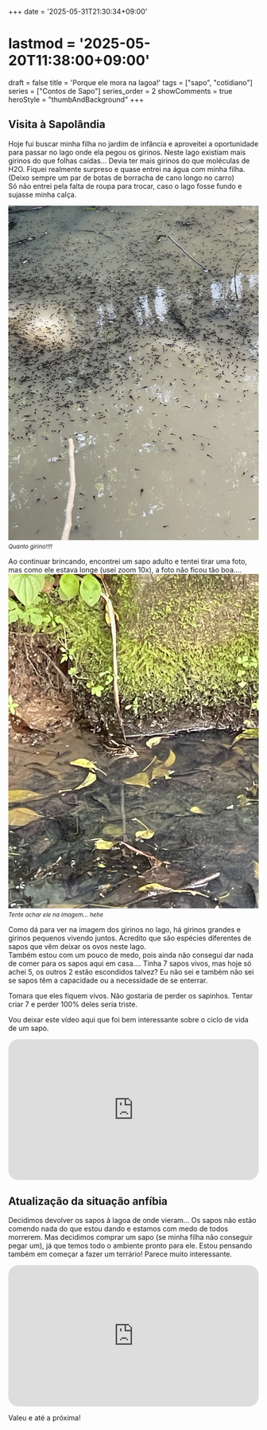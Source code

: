 +++
date = '2025-05-31T21:30:34+09:00'
# lastmod = '2025-05-20T11:38:00+09:00'
draft = false
title = 'Porque ele mora na lagoa!'
tags = ["sapo", "cotidiano"]
series = ["Contos de Sapo"]
series_order = 2
showComments = true
heroStyle = "thumbAndBackground"
+++

## Visita à Sapolândia

Hoje fui buscar minha filha no jardim de infância e aproveitei a oportunidade para passar no lago onde ela pegou os girinos. Neste lago existiam mais girinos do que folhas caídas... Devia ter mais girinos do que moléculas de H2O. Fiquei realmente surpreso e quase entrei na água com minha filha. (Deixo sempre um par de botas de borracha de cano longo no carro)<br>
Só não entrei pela falta de roupa para trocar, caso o lago fosse fundo e sujasse minha calça.

![Lago cheio de girino](girinos_na_lagoa.jpg)
<small>*Quanto girino!!!!*</small>

Ao continuar brincando, encontrei um sapo adulto e tentei tirar uma foto, mas como ele estava longe (usei zoom 10x), a foto não ficou tão boa....
![Sapo Cururu](sapo_adulto.jpg)
<small>*Tente achar ele na imagem... hehe*</small>

Como dá para ver na imagem dos girinos no lago, há girinos grandes e girinos pequenos vivendo juntos. Acredito que são espécies diferentes de sapos que vêm deixar os ovos neste lago. <br>
Também estou com um pouco de medo, pois ainda não consegui dar nada de comer para os sapos aqui em casa.... Tinha 7 sapos vivos, mas hoje só achei 5, os outros 2 estão escondidos talvez?
Eu não sei e também não sei se sapos têm a capacidade ou a necessidade de se enterrar. <br>

Tomara que eles fiquem vivos. Não gostaria de perder os sapinhos. Tentar criar 7 e perder 100% deles seria triste.

Vou deixar este vídeo aqui que foi bem interessante sobre o ciclo de vida de um sapo.
<div style="position: relative; padding-bottom: 56.25%; height: 0; overflow: hidden; border-radius: 20px;">
  <iframe
    src="https://www.youtube.com/embed/QhAaEuMe39s?si=_rSgQOHq7aA3AOmZ"
    frameborder="0"
    allow="accelerometer; autoplay; clipboard-write; encrypted-media; gyroscope; picture-in-picture"
    allowfullscreen
    style="position: absolute; top: 0; left: 0; width: 100%; height: 100%; border-radius: 20px;">
  </iframe>
</div>

## Atualização da situação anfíbia
Decidimos devolver os sapos à lagoa de onde vieram...
Os sapos não estão comendo nada do que estou dando e estamos com medo de todos morrerem.
Mas decidimos comprar um sapo (se minha filha não conseguir pegar um), já que temos todo o ambiente pronto para ele.
Estou pensando também em começar a fazer um terrário! Parece muito interessante.
<div style="position: relative; padding-bottom: 56.25%; height: 0; overflow: hidden; border-radius: 20px;">
  <iframe
    src="https://www.youtube.com/embed/-85D32hUvvs?si=WBUYPIHnho-ghDQt"
    frameborder="0"
    allow="accelerometer; autoplay; clipboard-write; encrypted-media; gyroscope; picture-in-picture"
    allowfullscreen
    style="position: absolute; top: 0; left: 0; width: 100%; height: 100%; border-radius: 20px;">
  </iframe>
</div>


Valeu e até a próxima!